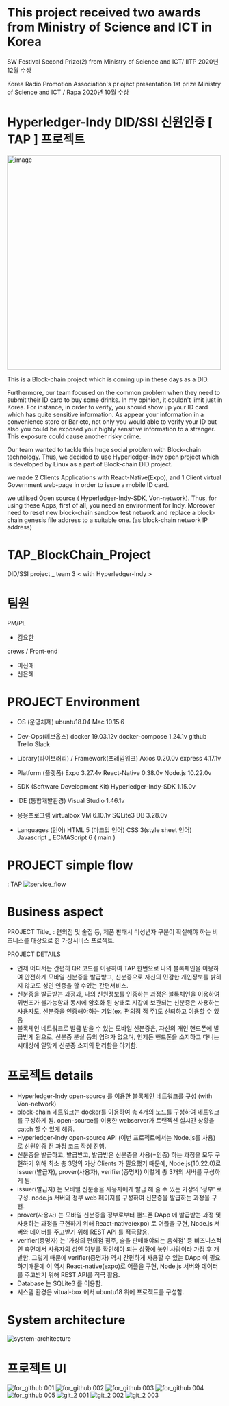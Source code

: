 # This project received two awards from Ministry of Science and ICT in Korea

SW Festival Second Prize(2)
from Ministry of Science and ICT/ IITP
2020년 12월 수상

Korea Radio Promotion Association's pr oject presentation 1st prize
Ministry of Science and ICT / Rapa
2020년 10월 수상







# Hyperledger-Indy DID/SSI 신원인증 [ TAP ] 프로젝트 
<img width="500" alt="image" src="https://user-images.githubusercontent.com/66229916/98773064-80524100-242b-11eb-91ed-5ef833348303.png">


This is a Block-chain project which is coming up in these days as a DID. 

 Furthermore, our team focused on the common problem when they need to submit their ID card to buy some drinks. In my opinion, it couldn't limit just in Korea.
 For instance, in order to verify, you should show up your ID card which has quite sensitive information. As appear your information in a convenience store or Bar etc, not only you would able to verify your ID but also you could be exposed your highly sensitive information to a stranger.
 This exposure could cause another risky crime. 

 Our team wanted to tackle this huge social problem with Block-chain technology. 
Thus, we decided to use Hyperledger-Indy open project which is developed by Linux as a part of Block-chain DID project.

we made 2 Clients Applications with React-Native(Expo), and 1 Client virtual Government web-page in order to issue a mobile ID card.

we utilised Open source ( Hyperledger-Indy-SDK, Von-network).
Thus, for using these Apps, first of all, you need an environment for Indy. Moreover need to reset new block-chain sandbox test network and replace a block-chain genesis file address to a suitable one. (as block-chain network IP address) 



# TAP_BlockChain_Project

 DID/SSI project _ team 3  < with Hyperledger-Indy >
 
# 팀원
PM/PL 

 - 김요한

crews / Front-end

 - 이신애
 - 신은혜
 
 


# PROJECT Environment



- OS (운영체제)
ubuntu18.04
Mac 10.15.6

- Dev-Ops(데브옵스)
docker 19.03.12v
docker-compose 1.24.1v
github
Trello
Slack

- Library(라이브러리) / Framework(프레임워크)
Axios 0.20.0v
express 4.17.1v

- Platform (플랫폼)
Expo 3.27.4v
React-Native 0.38.0v
Node.js 10.22.0v

- SDK (Software Development Kit)
Hyperledger-Indy-SDK 1.15.0v

- IDE (통합개발환경)
Visual Studio 1.46.1v

- 응용프로그램
virtualbox VM 6.10.1v
SQLite3 DB 3.28.0v

- Languages (언어) 
HTML 5 (마크업 언어) 
CSS 3(style sheet 언어) 
Javascript _ ECMAScript 6 ( main )


# PROJECT simple flow 
  : TAP 
![service_flow](https://user-images.githubusercontent.com/66229916/98775452-872f8280-2430-11eb-83df-490fc9840348.png)


  
# Business aspect

 PROJECT Title_ 
  : 편의점 및 술집 등, 제품 판매시 미성년자 구분이 확실해야 하는 비즈니스를 대상으로 한 가상서비스 프로젝트. 
 
 PROJECT DETAILS
   - 언제 어디서든 간편히 QR 코드를 이용하여 TAP 한번으로 나의 블록체인을 이용하여 안전하게 모바일 신분증을 발급받고, 신분증으로 자신의 민감한 개인정보를 밝히지 않고도 성인 인증을 할 수있는 간편서비스.
   - 신분증을 발급받는 과정과, 나의 신원정보를 인증하는 과정은 블록체인을 이용하여 위변조가 불가능함과 동시에 암호화 된 상태로 지갑에 보관되는 신분증은 사용하는 사용자도, 신분증을 인증해야하는 기업(ex.  편의점 점
     주)도 신뢰하고 이용할 수 있음 
   - 블록체인 네트워크로 발급 받을 수 있는 모바일 신분증은, 자신의 개인 핸드폰에 발급받게 됨으로, 신분증 분실 등의 염려가 없으며, 언제든 핸드폰을 소지하고 다니는 시대상에 알맞게 신분증 소지의 편리함을 야기함.
 
 


# 프로젝트 details
   - Hyperledger-Indy open-source 를 이용한 블록체인 네트워크를 구성 (with Von-network) 
   - block-chain 네트워크는 docker를 이용하여 총 4개의 노드를 구성하여 네트워크를 구성하게 됨. open-source를 이용한 webserver가 트랜젝션 실시간 상황을 catch 할 수 있게 해줌.
   - Hyperledger-Indy open-source API (이번 프로젝트에서는 Node.js를 사용) 로 신원인증 전 과정 코드 작성 진행.
   - 신분증을 발급하고, 발급받고, 발급받은 신분증을 사용(=인증) 하는 과정을 모두 구현하기 위해 최소 총 3명의 가상 Clients 가 필요했기 때문에,
     Node.js(10.22.0)로 issuer(발급자), prover(사용자), verifier(증명자) 이렇게 총 3개의 서버를 구성하게 됨.
   - issuer(발급자) 는 모바일 신분증을 사용자에게 발급 해 줄 수 있는 가상의 '정부' 로 구성. node.js 서버와 정부 web 페이지를 구성하여 신분증을 발급하는 과정을 구현.
   - prover(사용자) 는 모바일 신분증을 정부로부터 핸드폰 DApp 에 발급받는 과정 및 사용하는 과정을 구현하기 위해 React-native(expo) 로 어플을 구현, Node.js 서버와 데이터를 주고받기 위해 REST API 
     를 적극활용.
   - verifier(증명자) 는 '가상의 편의점 점주, 술을 판매해야되는 음식점' 등 비즈니스적인 측면에서 사용자의 성인 여부를 확인해야 되는 상황에 놓인 사람이라 가정 후 개발함. 
     그렇기 때문에 verifier(증명자) 역시 간편하게 사용할 수 있는 DApp 이 필요하기때문에 이 역시 React-native(expo)로 어플을 구현, Node.js 서버와 데이터를 주고받기 위해 REST API를 적극 활용.
   - Database 는 SQLite3 를 이용함.
   - 시스템 환경은 vitual-box 에서 ubuntu18 위에 프로젝트를 구성함.
   

# System architecture
![system-architecture](https://user-images.githubusercontent.com/66229916/98773513-6d8c3c00-242c-11eb-9392-2a8b371bc295.png)


# 프로젝트 UI

![for_github 001](https://user-images.githubusercontent.com/66229916/98773924-42eeb300-242d-11eb-9ee4-bef08bc11a46.jpeg)
![for_github 002](https://user-images.githubusercontent.com/66229916/98773927-441fe000-242d-11eb-990c-03eb81dda6a0.jpeg)
![for_github 003](https://user-images.githubusercontent.com/66229916/98773929-44b87680-242d-11eb-8f44-9866dce12603.jpeg)
![for_github 004](https://user-images.githubusercontent.com/66229916/98773930-45510d00-242d-11eb-9fac-630768cf4075.jpeg)
![for_github 005](https://user-images.githubusercontent.com/66229916/98773932-45e9a380-242d-11eb-94f8-158a54beeced.jpeg)
![git_2 001](https://user-images.githubusercontent.com/66229916/98773934-45e9a380-242d-11eb-8ca0-88b80724fe3f.jpeg)
![git_2 002](https://user-images.githubusercontent.com/66229916/98773936-46823a00-242d-11eb-9492-cbd79df68195.jpeg)
![git_2 003](https://user-images.githubusercontent.com/66229916/98773938-46823a00-242d-11eb-8a44-c3b40d1e6567.jpeg)

   
 


